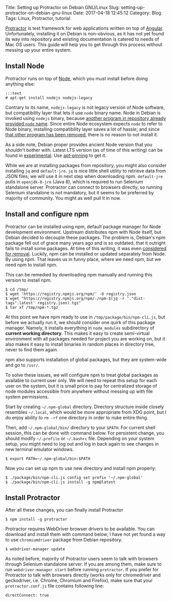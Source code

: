 Title: Setting up Protractor on Debian GNU/Linux
Slug: setting-up-protractor-on-debian-gnu-linux
Date: 2017-04-18 12:45:12
Category: Blog
Tags: Linux, Protractor, tutorial

[Protractor](http://www.protractortest.org/) is test framework for web applications written on top of [Angular](https://angular.io/). Unfortunately, installing it on Debian is non-obvious, as it has not yet found its way into repository and existing documentation is catered to needs of Mac OS users. This guide will help you to get through this process without messing up your entire system.

<!-- more -->

## Install Node

Protractor runs on top of [Node](https://nodejs.org), which you must install before doing anything else:

    :::text
    # apt-get install nodejs nodejs-legacy

Contrary to its name, `nodejs-legacy` is not legacy version of Node software, but compatibility layer that lets it use `node` binary name. Node in Debian is invoked using `nodejs` binary, because [another program in repository already provided `node` name](https://lists.debian.org/debian-devel-announce/2012/07/msg00002.html). 
Since entire Node ecosystem expects `node` to refer to Node binary, installing compatibility layer saves a lot of hassle; and since [that other program has been removed](https://bugs.debian.org/cgi-bin/bugreport.cgi?bug=797929), there is no reason to not install it.

As a side note, Debian proper provides ancient Node version that you shouldn't bother with. Latest LTS version (as of time of this writing) can be found in [experimental](https://packages.debian.org/experimental/nodejs). Use [apt-pinning](http://jaqque.sbih.org/kplug/apt-pinning.html) to get it.

While we are at installing packages from repository, you might also consider installing `jq` and `default-jre`. `jq` is nice little shell utility to retrieve data from JSON files; we will use it in next step when downloading npm. `default-jre` pulls in `openjdk-8-jre` (Java 8), which is required to run Selenium standalone server. Protractor can connect to browsers directly, so running Selenium standalone is not mandatory, but it seems to be preferred by majority of community. You might as well pull it in now.

## Install and configure npm

Protractor can be installed using npm, default package manager for Node development environment. Upstream distributes npm with Node itself, but Debian decided to decouple these packages. The problem is, Debian's npm package fell out of grace many years ago and is so outdated, that it outright fails to install some packages. At time of this writing, it was even [considered for removal](https://bugs.debian.org/cgi-bin/bugreport.cgi?bug=857986). Luckily, npm can be installed or updated separately from Node. By using npm. That leaves us in funny place, where we need npm, but we need npm to install npm.

This can be remedied by downloading npm manually and running this version to install npm.

	$ cd /tmp/
	$ wget 'https://registry.npmjs.org/npm/' -O registry.json
	$ wget "https://registry.npmjs.org/npm/-/npm-$(jq -r '."dist-tags".latest' registry.json).tgz"
	$ tar xf /tmp/npm-*.tgz

At this point we have npm ready to use in `/tmp/package/bin/npm-cli.js`, but before we actually run it, we should consider one quirk of this package manager. Namely, it installs everything in `node_modules` subdirectory of **current working directory**. This makes it easy to create semi-virtual environment with all packages needed for project you are working on, but it also makes it easy to install binaries in random places in directory tree, never to find them again.

npm also supports installation of global packages, but they are system-wide and go to `/usr/`.

To solve these issues, we will configure npm to treat global packages as available to current user only. We will need to repeat this setup for each user on the system, but it is small price to pay for centralized storage of node modules accessible from anywhere without messing up with file system permissions.

Start by creating `~/.npm-global` directory. Directory structure inside closely resembles `~/.local`, which would be more appropriate from XDG point, but I do enjoy ability to `rm -rf` one directory in order to nuke entire thing.

Then, add `~/.npm-global/bin/` directory to your `$PATH`. For current shell session, this can be done with command below. For persistent change, you should modify `~/.profile` or `~/.bashrc` file. Depending on your system setup, you might need to log out and log in back again to see changes in new terminal emulator windows.

    $ export PATH=~/.npm-global/bin:$PATH

Now you can set up npm to use new directory and install npm properly:

	$ ./package/bin/npm-cli.js config set prefix '~/.npm-global'
	$ ./package/bin/npm-cli.js install -g npm@latest

## Install Protractor

After all these changes, you can finally install Protractor

    $ npm install -g protractor

Protractor requires WebDriver browser drivers to be available. You can download and install them with command below; I have not yet found a way to use `chromiumdriver` package from Debian repository.

    $ webdriver-manager update

As noted before, majority of Protractor users seem to talk with browsers through Selenium standalone server. If you are among them, make sure to run `webdriver-manager start` before running `protractor`. If you prefer for Protractor to talk with browsers directly (works only for chromedriver and geckodriver, i.e. Chrome, Chromium and Firefox), make sure that your `protractor.conf.js` file contains following line:

    directConnect: true
